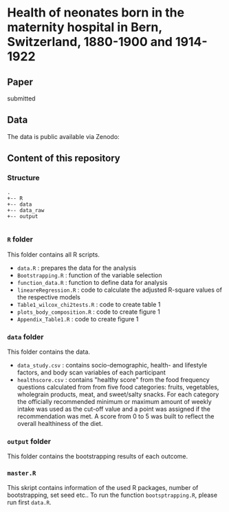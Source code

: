 # Health of neonates born in the maternity hospital in Bern, Switzerland, 1880-1900 and 1914-1922

## Paper

submitted

## Data

The data is public available via Zenodo:
<br >



## Content of this repository

### Structure

```
.
+-- R
+-- data
+-- data_raw
+-- output


```

### `R` folder 

This folder contains all R scripts.

  - `data.R` : prepares the data for the analysis
  - `Bootstrapping.R` : function of the variable selection
  - `function_data.R` : function to define data for analysis
  - `lineareRegression.R` : code to calculate the adjusted R-square values of the respective models
  - `Table1_wilcox_chi2tests.R` : code to create table 1
  - `plots_body_composition.R` : code to create figure 1
  - `Appendix_Table1.R` : code to create figure 1
  
### `data` folder

This folder contains the data.
  - `data_study.csv` : contains socio-demographic, health- and lifestyle factors, and body scan variables of each participant
  - `healthscore.csv` : contains "healthy score" from the food frequency questions calculated from from five food categories: fruits, vegetables, wholegrain
products, meat, and sweet/salty snacks. For each category the officially recommended minimum or maximum amount of weekly intake was used as the cut-off value and a point was assigned if the recommendation was met. A score from 0 to 5 was built to reflect the overall healthiness of the diet.

### `output` folder

This folder contains the bootstrapping results of each outcome.

### `master.R` 

This skript contains information of the used R packages, number of bootstrapping, set seed etc.. To run the function `bootsptrapping.R`, please run first `data.R`.
